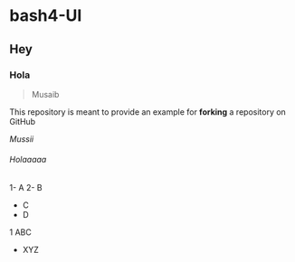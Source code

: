 # bash4-UI

## Hey

### Hola

> Musaib
 
This repository is meant to provide an example for **forking** a repository on GitHub
 
_Mussii_

###### Holaaaaa

1- A
2- B

- C
- D

1 ABC
  - XYZ
